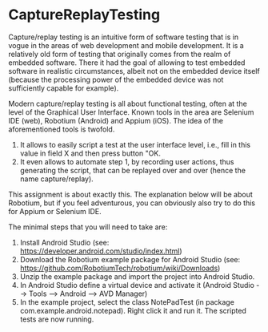 # CaptureReplayTesting

Capture/replay testing is an intuitive form of software testing that is in vogue in the areas of web development and mobile development. It is a relatively old form of testing that originally comes from the realm of embedded software. There it had the goal of allowing to test embedded software in realistic circumstances, albeit not on the embedded device itself (because the processing power of the embedded device was not sufficiently capable for example).

Modern capture/replay testing is all about functional testing, often at the level of the Graphical User Interface. Known tools in the area are Selenium IDE (web), Robotium (Android) and Appium (iOS). The idea of the aforementioned tools is twofold. 

1. It allows to easily script a test at the user interface level, i.e., fill in this value in field X and then press button "OK.
2. It even allows to automate step 1, by recording user actions, thus generating the script, that can be replayed over and over (hence the name capture/replay).

This assignment is about exactly this. The explanation below will be about Robotium, but if you feel adventurous, you can obviously also try to do this for Appium or Selenium IDE. 

The minimal steps that you will need to take are:
1. Install Android Studio (see: https://developer.android.com/studio/index.html)
2. Download the Robotium example package for Android Studio (see: https://github.com/RobotiumTech/robotium/wiki/Downloads)
3. Unzip the example package and import the project into Android Studio.
4. In Android Studio define a virtual device and activate it (Android Studio --> Tools --> Android --> AVD Manager)
5. In the example project, select the class NotePadTest (in package com.example.android.notepad). Right click it and run it. The scripted tests are now running.
